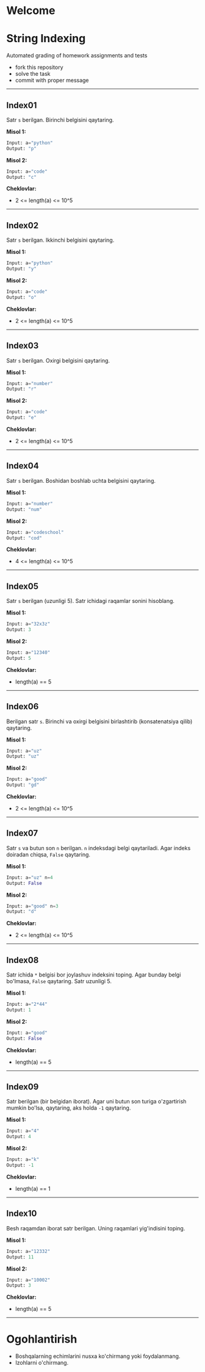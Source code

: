 # Welcome
# String Indexing

Automated grading of homework assignments and tests
- fork this repository
- solve the task
- commit with proper message
---

## Index01

Satr `s` berilgan. Birinchi belgisini qaytaring.

**Misol 1:**

```Python
Input: a="python"
Output: "p"
```

**Misol 2:**

```Python
Input: a="code"
Output: "c"
```

**Cheklovlar:**
- 2 <= length(a) <= 10^5

---

## Index02

Satr `s` berilgan. Ikkinchi belgisini qaytaring.

**Misol 1:**

```Python
Input: a="python"
Output: "y"
```

**Misol 2:**

```Python
Input: a="code"
Output: "o"
```

**Cheklovlar:**
- 2 <= length(a) <= 10^5

---

## Index03

Satr `s` berilgan. Oxirgi belgisini qaytaring.

**Misol 1:**

```Python
Input: a="number"
Output: "r"
```

**Misol 2:**

```Python
Input: a="code"
Output: "e"
```

**Cheklovlar:**
- 2 <= length(a) <= 10^5

---

## Index04

Satr `s` berilgan. Boshidan boshlab uchta belgisini qaytaring.

**Misol 1:**

```Python
Input: a="number"
Output: "num"
```

**Misol 2:**

```Python
Input: a="codeschool"
Output: "cod"
```

**Cheklovlar:**
- 4 <= length(a) <= 10^5

---

## Index05

Satr `s` berilgan (uzunligi 5). Satr ichidagi raqamlar sonini hisoblang.

**Misol 1:**

```Python
Input: a="32x3z"
Output: 3
```

**Misol 2:**

```Python
Input: a="12340"
Output: 5
```

**Cheklovlar:**
- length(a) == 5

---

## Index06

Berilgan satr `s`. Birinchi va oxirgi belgisini birlashtirib (konsatenatsiya qilib) qaytaring.

**Misol 1:**

```Python
Input: a="uz"
Output: "uz"
```

**Misol 2:**

```Python
Input: a="good"
Output: "gd"
```

**Cheklovlar:**
- 2 <= length(a) <= 10^5

---

## Index07

Satr `s` va butun son `n` berilgan. `n` indeksdagi belgi qaytariladi. Agar indeks doiradan chiqsa, `False` qaytaring.

**Misol 1:**

```Python
Input: a="uz" n=4
Output: False
```

**Misol 2:**

```Python
Input: a="good" n=3
Output: "d"
```

**Cheklovlar:**
- 2 <= length(a) <= 10^5

---

## Index08

Satr ichida `*` belgisi bor joylashuv indeksini toping. Agar bunday belgi bo'lmasa, `False` qaytaring. Satr uzunligi 5.

**Misol 1:**

```Python
Input: a="2*44"
Output: 1
```

**Misol 2:**

```Python
Input: a="good"
Output: False
```

**Cheklovlar:**
- length(a) == 5

---

## Index09

Satr berilgan (bir belgidan iborat). Agar uni butun son turiga o'zgartirish mumkin bo'lsa, qaytaring, aks holda `-1` qaytaring.

**Misol 1:**

```Python
Input: a="4"
Output: 4
```

**Misol 2:**

```Python
Input: a="k"
Output: -1
```

**Cheklovlar:**
- length(a) == 1

---

## Index10

Besh raqamdan iborat satr berilgan. Uning raqamlari yig'indisini toping.

**Misol 1:**

```Python
Input: a="12332"
Output: 11
```

**Misol 2:**

```Python
Input: a="10002"
Output: 3
```

**Cheklovlar:**
- length(a) == 5

---

# Ogohlantirish
- Boshqalarning echimlarini nusxa ko'chirmang yoki foydalanmang.
- Izohlarni o'chirmang.

